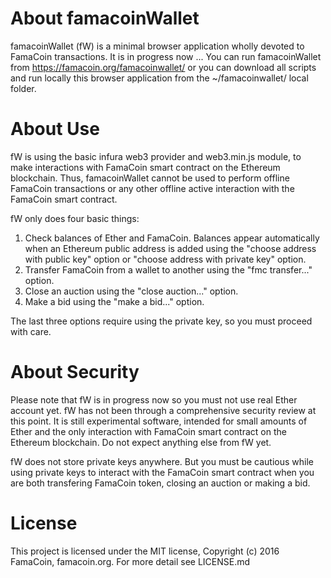 # About famacoinWallet
famacoinWallet (fW) is a minimal browser application wholly devoted to FamaCoin transactions. It is in progress now ...
You can run famacoinWallet from https://famacoin.org/famacoinwallet/ or you can download all scripts and run locally this browser application from the ~/famacoinwallet/ local folder.

# About Use

fW is using the basic infura web3 provider and web3.min.js module, to make interactions with FamaCoin smart contract on the Ethereum blockchain. Thus, famacoinWallet cannot be used to perform offline FamaCoin transactions or any other offline active interaction with the FamaCoin smart contract.

fW only does four basic things:

1. Check balances of Ether and FamaCoin. Balances appear automatically when an Ethereum public address is added using the "choose address with public key" option or "choose address with private key" option.
2. Transfer FamaCoin from a wallet to another using the "fmc transfer..." option.
3. Close an auction using the "close auction..." option.
4. Make a bid using the "make a bid..." option.

The last three options require using the private key, so you must proceed with care.

# About Security

Please note that fW is in progress now so you must not use real Ether account yet. fW has not been through a comprehensive security review at this point. It is still experimental software, intended for small amounts of Ether and the only interaction with FamaCoin smart contract on the Ethereum blockchain. Do not expect anything else from fW yet.

fW does not store private keys anywhere. But you must be cautious while using private keys to interact with the FamaCoin smart contract when you are both transfering FamaCoin token, closing an auction or making a bid.
 
# License
This project is licensed under the MIT license, Copyright (c) 2016 FamaCoin, famacoin.org. For more detail see LICENSE.md

